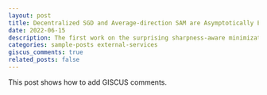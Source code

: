 ```yaml
---
layout: post
title: Decentralized SGD and Average-direction SAM are Asymptotically Equivalent
date: 2022-06-15
description: The first work on the surprising sharpness-aware minimization nature of decentralized learning
categories: sample-posts external-services
giscus_comments: true
related_posts: false
---
```

This post shows how to add GISCUS comments.
